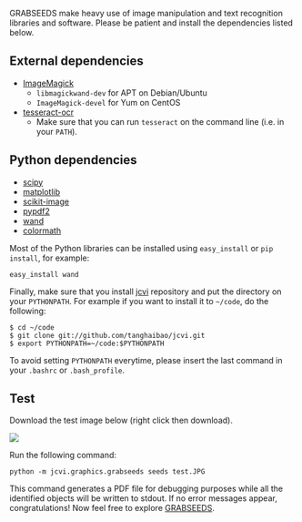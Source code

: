 GRABSEEDS make heavy use of image manipulation and text recognition libraries and software. Please be patient and install the dependencies listed below. 

## External dependencies
* [ImageMagick](http://www.imagemagick.org/)
    - ``libmagickwand-dev`` for APT on Debian/Ubuntu
    - ``ImageMagick-devel`` for Yum on CentOS
* [tesseract-ocr](https://code.google.com/p/tesseract-ocr/)
    - Make sure that you can run ``tesseract`` on the command line (i.e. in your ``PATH``).

## Python dependencies
* [scipy](http://www.scipy.org/)
* [matplotlib](http://matplotlib.org/)
* [scikit-image](http://scikit-image.org/)
* [pypdf2](http://mstamy2.github.io/PyPDF2/)
* [wand](http://docs.wand-py.org/en/0.3.7/)
* [colormath](https://github.com/gtaylor/python-colormath)

Most of the Python libraries can be installed using `easy_install` or `pip install`, for example:
```
easy_install wand
```
Finally, make sure that you install [jcvi](https://github.com/tanghaibao/jcvi/) repository and put the directory on your `PYTHONPATH`. For example if you want to install it to `~/code`, do the following:
```
$ cd ~/code
$ git clone git://github.com/tanghaibao/jcvi.git
$ export PYTHONPATH=~/code:$PYTHONPATH
```
To avoid setting `PYTHONPATH` everytime, please insert the last command in your `.bashrc` or `.bash_profile`.

## Test
Download the test image below (right click then download).

![](https://dl.dropboxusercontent.com/u/15937715/Data/GRABSEEDS/test.JPG)

Run the following command:
```
python -m jcvi.graphics.grabseeds seeds test.JPG
```
This command generates a PDF file for debugging purposes while all the identified objects will be written to stdout. If no error messages appear, congratulations! Now feel free to explore [GRABSEEDS](wiki/GRABSEEDS).